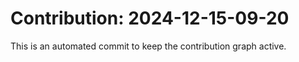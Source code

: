 # Contribution: 2024-12-15-09-20
This is an automated commit to keep the contribution graph active.
